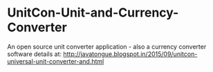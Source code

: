 # UnitCon-Unit-and-Currency-Converter
An open source unit converter application - also a currency converter software
details at: http://javatongue.blogspot.in/2015/09/unitcon-universal-unit-converter-and.html
